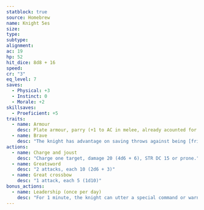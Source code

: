 ```yaml
---
statblock: true
source: Homebrew
name: Knight 5es
size: 
type: 
subtype: 
alignment: 
ac: 19
hp: 52
hit_dice: 8d8 + 16
speed: 
cr: "3"
eq_level: 7
saves:
  - Physical: +3 
  - Instinct: 0
  - Morale: +2
skillsaves:
  - Proeficient: +5
traits:
  - name: Armour
    desc: Plate armour, parry (+1 to AC in melee, already acounted for on AC)
  - name: Brave
    desc: "The knight has advantage on saving throws against being [frightened](https://5e.tools/conditionsdiseases.html#frightened_phb)."
actions:
  - name: Charge and joust
    desc: "Charge one target, damage 20 (4d6 + 6), STR DC 15 or prone."
  - name: Greatsword
    desc: "2 attacks, each 10 (2d6 + 3)"
  - name: Great crossbow
    desc: "1 attack, each 5 (1d10)"
bonus_actions:
  - name: Leadership (once per day)
    desc: "For 1 minute, the knight can utter a special command or warning whenever a nonhostile creature that it can see within 30 feet of it makes an attack roll or a saving throw. The creature rolls with advantage. This effect ends if the knight is incapacitated."
---
```

